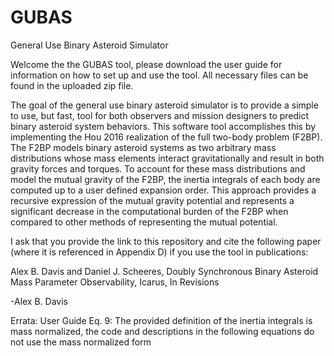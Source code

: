 # GUBAS
General Use Binary Asteroid Simulator

Welcome the the GUBAS tool, please download the user guide for information on how to set up and use the tool.
All necessary files can be found in the uploaded zip file.

The goal of the general use binary asteroid simulator is to provide a simple to use, but fast, tool for both observers and mission designers to predict binary asteroid system behaviors. This software tool accomplishes this by implementing the Hou 2016 realization of the full two-body problem (F2BP). The F2BP models binary asteroid systems as two arbitrary mass distributions whose mass elements interact gravitationally and result in both gravity forces and torques. To account for these mass distributions and model the mutual gravity of the F2BP, the inertia integrals of each body are computed up to a user defined expansion order. This approach provides a recursive expression of the mutual gravity potential and represents a significant decrease in the computational burden of the F2BP when compared to other methods of representing the mutual potential.

I ask that you provide the link to this repository and cite the following paper (where it is referenced in Appendix D) if you use the tool in publications:

Alex B. Davis and Daniel J. Scheeres,
Doubly Synchronous Binary Asteroid Mass Parameter Observability,
Icarus, In Revisions

-Alex B. Davis

Errata:
User Guide Eq. 9: The provided definition of the inertia integrals is mass normalized, the code and descriptions in the following equations do not use the mass normalized form
